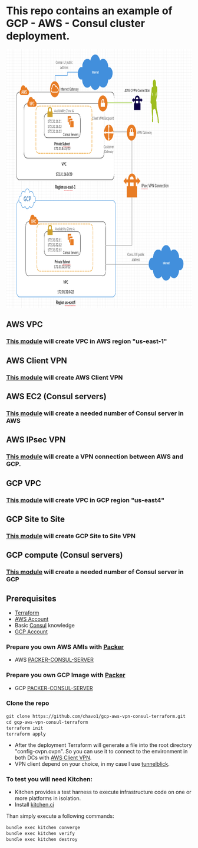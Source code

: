 # This repo contains an example of GCP - AWS - Consul cluster deployment.

<img src="screenshot/screenshot.png" width="800" height="700" />

## AWS VPC
### [This module](https://github.com/chavo1/aws-vpc-terraform) will create VPC in AWS region "us-east-1"
## AWS Client VPN
### [This module](https://github.com/chavo1/client-vpn-aws-terraform) will create AWS Client VPN
## AWS EC2 (Consul servers)
### [This module](https://github.com/chavo1/aws-consul-terraform-multi-region) will create a needed number of Consul server in AWS
## AWS IPsec VPN
### [This module](https://cloud.google.com/) will create a VPN connection between AWS and GCP.
## GCP VPC
### [This module](https://github.com/chavo1/gcp-vpc) will create VPC in GCP region "us-east4"
## GCP Site to Site
### [This module](https://github.com/chavo1/gcp-aws-vpn-common) will create GCP Site to Site VPN
## GCP compute (Consul servers)
### [This module](https://github.com/chavo1/gcp-consul) will create a needed number of Consul server in GCP
## Prerequisites

- [Terraform](https://www.terraform.io/downloads.html)
- [AWS Account](https://aws.amazon.com/account/)
- Basic [Consul](https://www.consul.io/) knowledge
- [GCP Account](https://aws.amazon.com/account/)

### Prepare you own AWS AMIs with [Packer](https://www.packer.io/)
- AWS [PACKER-CONSUL-SERVER](https://github.com/chavo1/packer-consul-server)

### Prepare you own GCP Image with [Packer](https://www.packer.io/)
- GCP [PACKER-CONSUL-SERVER](https://github.com/chavo1/packer-consul-server-gcp)

### Clone the repo
```
git clone https://github.com/chavo1/gcp-aws-vpn-consul-terraform.git
cd gcp-aws-vpn-consul-terraform
terraform init
terraform apply
```
- After the deployment Terraform will generate a file into the root directory "config-cvpn.ovpn". So you can use it to connect to the environment in both DCs with [AWS Client VPN](https://docs.aws.amazon.com/vpn/latest/clientvpn-admin/what-is.html). 
- VPN client depend on your choice, in my case I use [tunnelblick](https://tunnelblick.net/).

### To test you will need Kitchen:

- Kitchen provides a test harness to execute infrastructure code on one or more platforms in isolation.
- Install [kitchen.ci](https://kitchen.ci/)

Than simply execute a following commands:
```
bundle exec kitchen converge
bundle exec kitchen verify
bundle exec kitchen destroy
```
